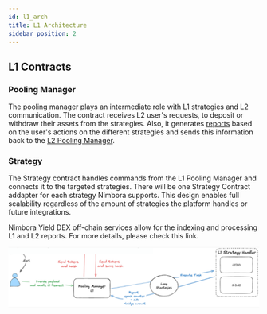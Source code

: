 ```yaml
---
id: l1_arch
title: L1 Architecture
sidebar_position: 2
---
```


## L1 Contracts

### Pooling Manager

The pooling manager plays an intermediate role with L1 strategies and L2 communication. The contract receives L2 user's requests, to deposit or withdraw their assets from the strategies. Also, it generates [reports](/docs/concepts/reports.md) based on the user's actions on the different strategies and sends this information back to the [L2 Pooling Manager](/docs/contracts/architecture/L2_arch.md#pooling-manager).

### Strategy

The Strategy contract handles commands from the L1 Pooling Manager and connects it to the targeted strategies. There will be one Strategy Contract addapter for each strategy Nimbora supports. This design enables full scalability regardless of the amount of strategies the platform handles or future integrations.

Nimbora Yield DEX off-chain services allow for the indexing and processing L1 and L2 reports. For more details, please check this link.

![l1_arch](/content/L1_arch.png)